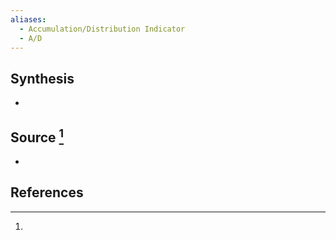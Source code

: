 ```yaml
---
aliases:
  - Accumulation/Distribution Indicator
  - A/D
---
```

## Synthesis
- 
## Source [^1]
- 
## References

[^1]:
